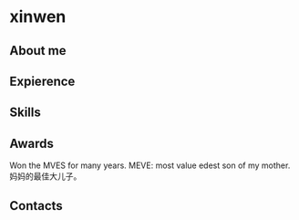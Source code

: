 # xinwen

## About me

## Expierence

## Skills

## Awards
Won the MVES for many years.
MEVE: most value edest son of my mother. 妈妈的最佳大儿子。


## Contacts
